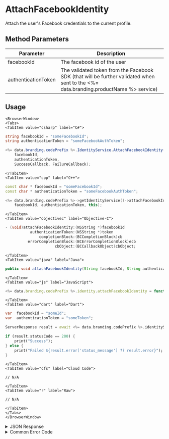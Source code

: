 # AttachFacebookIdentity

Attach the user's Facebook credentials to the current profile.

<PartialServop service_name="identity" operation_name="ATTACH" />

## Method Parameters

| Parameter           | Description                                                                                                                          |
| ------------------- | ------------------------------------------------------------------------------------------------------------------------------------ |
| facebookId          | The facebook id of the user                                                                                                          |
| authenticationToken | The validated token from the Facebook SDK (that will be further validated when sent to the <%= data.branding.productName %> service) |

## Usage

```mdx-code-block
<BrowserWindow>
<Tabs>
<TabItem value="csharp" label="C#">
```

```csharp
string facebookId = "someFacebookId";
string authenticationToken = "someFacebookAuthToken";

<%= data.branding.codePrefix %>.IdentityService.AttachFacebookIdentity(
    facebookId,
    authenticationToken,
    SuccessCallback, FailureCallback);
```

```mdx-code-block
</TabItem>
<TabItem value="cpp" label="C++">
```

```cpp
const char * facebookId = "someFacebookId";
const char * authenticationToken = "someFacebookAuthToken";

<%= data.branding.codePrefix %>->getIdentityService()->attachFacebookIdentity(
    facebookId, authenticationToken, this);
```

```mdx-code-block
</TabItem>
<TabItem value="objectivec" label="Objective-C">
```

```objectivec
- (void)attachFacebookIdentity:(NSString *)facebookId
           authenticationToken:(NSString *)token
               completionBlock:(BCCompletionBlock)cb
          errorCompletionBlock:(BCErrorCompletionBlock)ecb
                      cbObject:(BCCallbackObject)cbObject;
```

```mdx-code-block
</TabItem>
<TabItem value="java" label="Java">
```

```java
public void attachFacebookIdentity(String facebookId, String authenticationToken, IServerCallback callback)
```

```mdx-code-block
</TabItem>
<TabItem value="js" label="JavaScript">
```

```javascript
<%= data.branding.codePrefix %>.identity.attachFacebookIdentity = function(facebookId, authenticationToken, callback)
```

```mdx-code-block
</TabItem>
<TabItem value="dart" label="Dart">
```

```dart
var  facebookId = "someId";
var  authenticationToken = "someToken";

ServerResponse result = await <%= data.branding.codePrefix %>.identityService.attachFacebookIdentity(facebookId:facebookId, authenticationToken:authenticationToken);

if (result.statusCode == 200) {
    print("Success");
} else {
    print("Failed ${result.error['status_message'] ?? result.error}");
}
```

```mdx-code-block
</TabItem>
<TabItem value="cfs" label="Cloud Code">
```

```cfscript
// N/A
```

```mdx-code-block
</TabItem>
<TabItem value="r" label="Raw">
```

```cfscript
// N/A
```

```mdx-code-block
</TabItem>
</Tabs>
</BrowserWindow>
```

<details>
<summary>JSON Response</summary>

```json
{
    "status": 200,
    "data": null
}
```

</details>

<details>
<summary>Common Error Code</summary>

### Status Codes

| Code  | Name                    | Description                                                                                                                                                         |
| ----- | ----------------------- | ------------------------------------------------------------------------------------------------------------------------------------------------------------------- |
| 40211 | DUPLICATE_IDENTITY_TYPE | Returned when trying to attach an identity type that already exists for that profile. For instance you can have only one Facebook identity for a profile.           |
| 40212 | MERGE_PROFILES          | Returned when trying to attach an identity type that would result in two profiles being merged into one (for instance an anonymous account and a Facebook account). |

</details>
